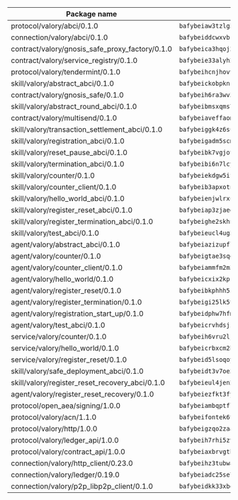 | Package name                                                  | Package hash                                                  |
| ------------------------------------------------------------- | ------------------------------------------------------------- |
| protocol/valory/abci/0.1.0                                    | `bafybeiaw3tzlg3rkvnn5fcufblktmfwngmxugn4yo7pyjp76zz6aqtqcay` |
| connection/valory/abci/0.1.0                                  | `bafybeiddcwxvbsule5ore6odypykvi6m62uj4ikfplkgdokf7qnxb7ygcq` |
| contract/valory/gnosis_safe_proxy_factory/0.1.0               | `bafybeica3hqoj2kf4p6dntuyvkx3yxilmee2hqfzsfx6khdrpuvnbtqsa4` |
| contract/valory/service_registry/0.1.0                        | `bafybeie33alyh23nrcycjnhmeyxzwtztlxzfhmmtjfqpapusvr64qrkofa` |
| protocol/valory/tendermint/0.1.0                              | `bafybeihcnjhovvyyfbkuw5sjyfx2lfd4soeocfqzxz54g67333m6nk5gxq` |
| skill/valory/abstract_abci/0.1.0                              | `bafybeickobpknzpdtlezxdvuuasudjvrauv6wlyiw2cwooatwntl56ibvy` |
| contract/valory/gnosis_safe/0.1.0                             | `bafybeih6ra3wv3izpllj6ctd4fbrieuyy3samokyv6kowrjstvvpc2lcce` |
| skill/valory/abstract_round_abci/0.1.0                        | `bafybeibmsxqms7rfmd55n7nktvtoz6l2uurujpdj7olpvuyhxzpzpcx4wa` |
| contract/valory/multisend/0.1.0                               | `bafybeiaveffaomsnmsc5hx62o77u7ilma6eipox7m5lrwa56737ektva3i` |
| skill/valory/transaction_settlement_abci/0.1.0                | `bafybeiggk4z6suq5cwo3dvilo4rhviyefon2z4csnrgzrf5scyikqspzoe` |
| skill/valory/registration_abci/0.1.0                          | `bafybeigadm5scmlzcjvpx7emyiubu6zorer2mywbd5fmnqlss7jdg7be24` |
| skill/valory/reset_pause_abci/0.1.0                           | `bafybeibk7vgjotfwcc42x2ppw3egnov5rwoy3enjq4cal4jim5u4g3kfm4` |
| skill/valory/termination_abci/0.1.0                           | `bafybeibi6n7lcyjiufylju377tculwaioq44oiivcywb2otj3h3b6ajdde` |
| skill/valory/counter/0.1.0                                    | `bafybeiekdgw5ifhhrk5qogdu7vrddak2qxqljtvyhevkks5jlsqoac6o3m` |
| skill/valory/counter_client/0.1.0                             | `bafybeib3apxotnry7gt6a5q2cesdobjlcb5bjqjuzwnp4f5naozbiyxvja` |
| skill/valory/hello_world_abci/0.1.0                           | `bafybeienjwlrxu3ihiub7exwc463jvhidibgdbru5og4eyeybkqa4imt7i` |
| skill/valory/register_reset_abci/0.1.0                        | `bafybeiap3zjaegixwsupt2qvqd75gejmbri5imfb5mao5clastwnkpavje` |
| skill/valory/register_termination_abci/0.1.0                  | `bafybeighe2skhn6r27z5rbsegpdfrryksnnyktzpcdyt7agpg52ja43w4i` |
| skill/valory/test_abci/0.1.0                                  | `bafybeieucl4ug3xr46p3mr2t2ncp7vh2otvccmic2ys6bycepbplys5cqe` |
| agent/valory/abstract_abci/0.1.0                              | `bafybeiazizupfl6lkb2cq7izshohuxuh3r3sxbsuovm3tekpafhlywyazi` |
| agent/valory/counter/0.1.0                                    | `bafybeigtae3sqghw7cza3pcryiphdywtcxcbhicpvyokhizfgi7ds6xkcm` |
| agent/valory/counter_client/0.1.0                             | `bafybeiammfm2m3xatutqrn6xxp7tty3bzynqjqwjjiygezvcrbbnrf62o4` |
| agent/valory/hello_world/0.1.0                                | `bafybeicxix2kpslzdmt7ae7457zvnviazr42yldy55riqr3nbtr5fqjppu` |
| agent/valory/register_reset/0.1.0                             | `bafybeibkphhh5zr4eqmvil5txlh2nmvcvdeaneav244fydhuxuup7kophy` |
| agent/valory/register_termination/0.1.0                       | `bafybeigi25lk5tgrlajlxcl7u6xshlfl7nxvdihvp7plqhx74huidgkrzu` |
| agent/valory/registration_start_up/0.1.0                      | `bafybeidphw7hfmh7zpivrxzmp4tllv7ylhpwfptbh5eg2hfe3tzdou47zy` |
| agent/valory/test_abci/0.1.0                                  | `bafybeicrvhdsjzbogfvhvl2gisbdova3qbtprwrv5cmstkdnjmlo6saq6u` |
| service/valory/counter/0.1.0                                  | `bafybeih6vru2ljabqdrvkwu2p3n2fj36e6mgwkusv6tmsd6nho7si5oc2a` |
| service/valory/hello_world/0.1.0                              | `bafybeicrbxcm2b5kl353j4jcs4lvsrigofqkn37y5brylwlyjpgr65p32a` |
| service/valory/register_reset/0.1.0                           | `bafybeid5lsoqoy6umdwm3ku2qehqdhnmfv3rurpotkol4rf2f6gbcko7fu` |
| skill/valory/safe_deployment_abci/0.1.0                       | `bafybeidt3v7oe5ucg5brjbe2elyjyynvnj5bdgnovqtkh6ij2rctshxfny` |
| skill/valory/register_reset_recovery_abci/0.1.0               | `bafybeieul4jen2o366n6aw6luntnlg4drylttqwrvvotsfnma3eafwqlom` |
| agent/valory/register_reset_recovery/0.1.0                    | `bafybeiezfkt3fycxt2hpq5px6yvfe2m7h3n4axu4ty6mthbhpfqy6qk5yq` |
| protocol/open_aea/signing/1.0.0                               | `bafybeiambqptflge33eemdhis2whik67hjplfnqwieoa6wblzlaf7vuo44` |
| protocol/valory/acn/1.1.0                                     | `bafybeifontek6tvaecatoauiule3j3id6xoktpjubvuqi3h2jkzqg7zh7a` |
| protocol/valory/http/1.0.0                                    | `bafybeigzqo2zaakcjtzzsm6dh4x73v72xg6ctk6muyp5uq5ueb7y34fbxy` |
| protocol/valory/ledger_api/1.0.0                              | `bafybeih7rhi5zvfvwakx5ifgxsz2cfipeecsh7bm3gnudjxtvhrygpcftq` |
| protocol/valory/contract_api/1.0.0                            | `bafybeiaxbrvgtbdrh4lslskuxyp4awyr4whcx3nqq5yrr6vimzsxg5dy64` |
| connection/valory/http_client/0.23.0                          | `bafybeihz3tubwado7j3wlivndzzuj3c6fdsp4ra5r3nqixn3ufawzo3wii` |
| connection/valory/ledger/0.19.0                               | `bafybeiadc25se7dgnn4mufztwpzdono4xsfs45qknzdqyi3gckn6ccuv44` |
| connection/valory/p2p_libp2p_client/0.1.0                     | `bafybeidkk33xbga54szmitk6uwsi3ef56hbbdbuasltqtiyki34hgfpnxa` |
